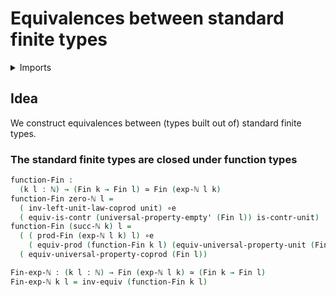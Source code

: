 # Equivalences between standard finite types

<details><summary>Imports</summary>
```agda
module univalent-combinatorics.equivalences-standard-finite-types where
open import elementary-number-theory.exponentiation-natural-numbers
open import elementary-number-theory.natural-numbers
open import foundation.contractible-types
open import foundation.equivalences
open import foundation.functoriality-cartesian-product-types
open import foundation.type-arithmetic-empty-type
open import foundation.unit-type
open import foundation.universal-property-coproduct-types
open import foundation.universal-property-empty-type
open import foundation.universal-property-unit-type
open import univalent-combinatorics.cartesian-product-types
open import univalent-combinatorics.standard-finite-types
```
</details>

## Idea

We construct equivalences between (types built out of) standard finite types.

### The standard finite types are closed under function types

```agda
function-Fin :
  (k l : ℕ) → (Fin k → Fin l) ≃ Fin (exp-ℕ l k)
function-Fin zero-ℕ l =
  ( inv-left-unit-law-coprod unit) ∘e
  ( equiv-is-contr (universal-property-empty' (Fin l)) is-contr-unit)
function-Fin (succ-ℕ k) l =
  ( ( prod-Fin (exp-ℕ l k) l) ∘e
    ( equiv-prod (function-Fin k l) (equiv-universal-property-unit (Fin l)))) ∘e
  ( equiv-universal-property-coprod (Fin l))

Fin-exp-ℕ : (k l : ℕ) → Fin (exp-ℕ l k) ≃ (Fin k → Fin l)
Fin-exp-ℕ k l = inv-equiv (function-Fin k l)
```
